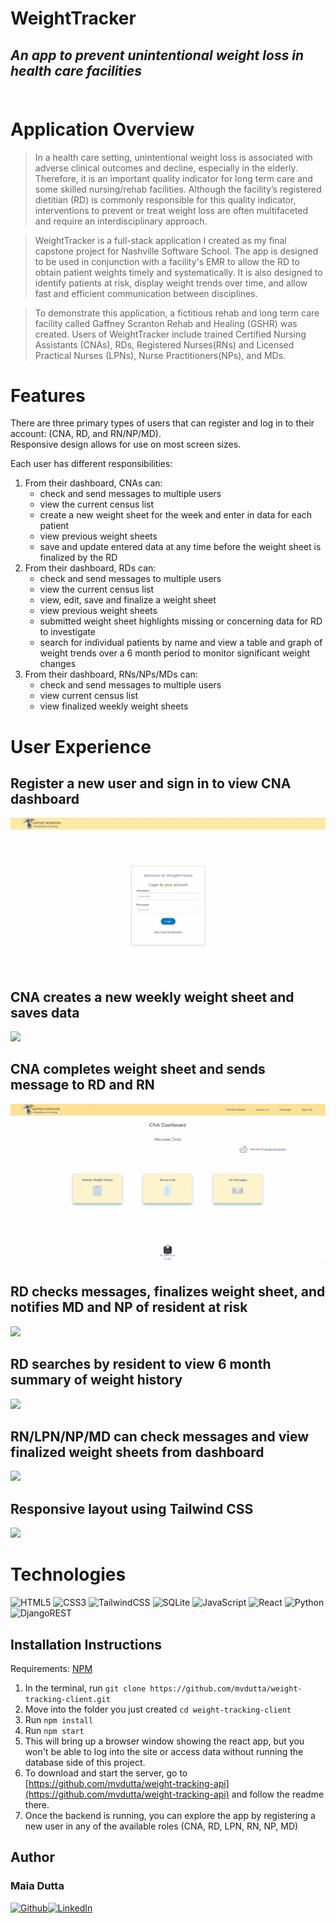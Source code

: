 # WeightTracker 

## ***An app to prevent unintentional weight loss in health care facilities***  <br><br>

# Application Overview  

>In a health care setting, unintentional weight loss is associated with adverse clinical outcomes and decline, especially in the elderly. Therefore, it is an important quality indicator for long term care and some skilled nursing/rehab facilities. Although the facility’s registered dietitian (RD) is commonly responsible for this quality indicator, interventions to prevent or treat weight loss are often multifaceted and require an interdisciplinary approach. 

>WeightTracker is a full-stack application I created as my final capstone project for Nashville Software School. The app is designed to be used in conjunction with a facility's EMR to allow the RD to obtain patient weights timely and systematically. It is also designed to identify patients at risk, display weight trends over time, and allow fast and efficient communication between disciplines.

>To demonstrate this application, a fictitious rehab and long term care facility called Gaffney Scranton Rehab and Healing (GSHR) was created. Users of WeightTracker include trained Certified Nursing Assistants (CNAs), RDs, Registered Nurses(RNs) and Licensed Practical Nurses (LPNs), Nurse Practitioners(NPs), and MDs. 

# Features
There are three primary types of users that can register and log in to their account: (CNA, RD, and RN/NP/MD).<br>
Responsive design allows for use on most screen sizes.<br>

Each user has different responsibilities:  
1. From their dashboard, CNAs can:
    - check and send messages to multiple users
    - view the current census list
    - create a new weight sheet for the week and enter in data for each patient
    - view previous weight sheets
    - save and update entered data at any time before the weight sheet is finalized by the RD
2. From their dashboard, RDs can:
    - check and send messages to multiple users
    - view the current census list
    - view, edit, save and finalize a weight sheet
    - view previous weight sheets
    - submitted weight sheet highlights missing or concerning data for RD to investigate
    - search for individual patients by name and view a table and graph of weight trends over a 6 month period to monitor significant weight changes
3. From their dashboard, RNs/NPs/MDs can:
    - check and send messages to multiple users
    - view current census list
    - view finalized weekly weight sheets 

# User Experience
## Register a new user and sign in to view  CNA dashboard

![](src/assets/gifs/register.gif)

## CNA creates a new weekly weight sheet and saves data

![](src/assets/gifs/create_wt_sheet.gif)

## CNA completes weight sheet and sends message to RD and RN
![](src/assets/gifs/completed_wt_sheet.gif)

## RD checks messages, finalizes weight sheet, and notifies MD and NP of resident at risk
![](src/assets/gifs/RD_wt_sheet.gif)

## RD searches by resident to view 6 month summary of weight history
![](src/assets/gifs/RD_summary.gif)

## RN/LPN/NP/MD can check messages and view finalized weight sheets from dashboard
![](src/assets/gifs/MD_dashboard.gif)

## Responsive layout using Tailwind CSS
![](src/assets/gifs/responsive.gif)

# Technologies

![HTML5](https://img.shields.io/badge/html5-%23E34F26.svg?style=for-the-badge&logo=html5&logoColor=white)
![CSS3](https://img.shields.io/badge/css3-%231572B6.svg?style=for-the-badge&logo=css3&logoColor=white)
![TailwindCSS](https://img.shields.io/badge/tailwindcss-%2338B2AC.svg?style=for-the-badge&logo=tailwind-css&logoColor=white)
![SQLite](https://img.shields.io/badge/sqlite-%2307405e.svg?style=for-the-badge&logo=sqlite&logoColor=white)
![JavaScript](https://img.shields.io/badge/javascript-%23323330.svg?style=for-the-badge&logo=javascript&logoColor=%23F7DF1E)
 ![React](https://img.shields.io/badge/react-%2320232a.svg?style=for-the-badge&logo=react&logoColor=%2361DAFB)
![Python](https://img.shields.io/badge/python-3670A0?style=for-the-badge&logo=python&logoColor=ffdd54)
 ![DjangoREST](https://img.shields.io/badge/DJANGO-REST-ff1709?style=for-the-badge&logo=django&logoColor=white&color=ff1709&labelColor=gray)


## Installation Instructions

Requirements: [NPM](https://www.npmjs.com/)

1. In the terminal, run  ```git clone https://github.com/mvdutta/weight-tracking-client.git```
2. Move into the folder you just created ```cd weight-tracking-client```
3. Run ```npm install```
4. Run ```npm start```
5. This will bring up a browser window showing the react app, but you won't be able to log into the site or access data without running the database side of this project. 
6. To download and start the server, go to [https://github.com/mvdutta/weight-tracking-api](https://github.com/mvdutta/weight-tracking-api) and follow the readme there.
7. Once the backend is running, you can explore the app by registering a new user in any of the available roles (CNA, RD, LPN, RN, NP, MD) 
   
 
## Author
### Maia Dutta
[<img alt="Github" src="https://img.shields.io/badge/GitHub-100000?style=for-the-badge&logo=github&logoColor=white">](https://github.com/mvdutta)[<img alt="LinkedIn" src="https://img.shields.io/badge/LinkedIn-0077B5?style=for-the-badge&logo=linkedin&logoColor=white">](https://www.linkedin.com/in/maia-v-dutta/)






